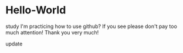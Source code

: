 # Hello-World
study
I'm practicing how to use github? If you see please don't pay too much attention! Thank you very much!

update
